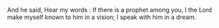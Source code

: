 And he said, Hear my words : If there is a prophet among you, I the Lord make myself known to him in a vision; I speak with him in a dream.
